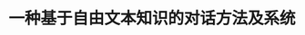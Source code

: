 ---
layout: page
title: 一种基于自由文本知识的对话方法及系统
description: CN110297895B
img:
importance: 8
category: 
---
